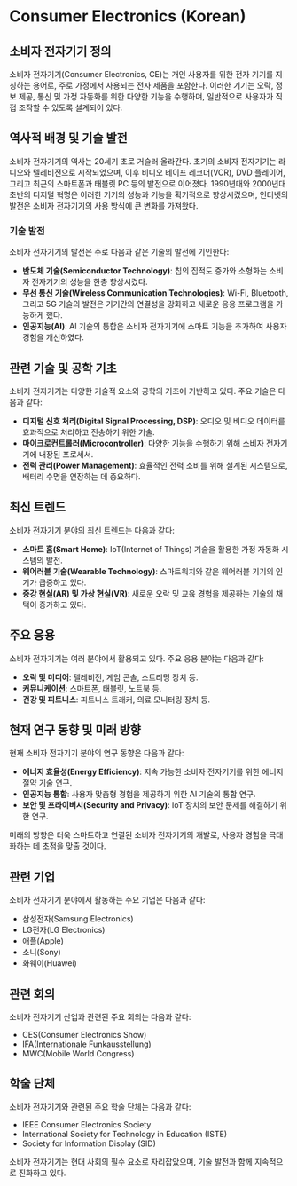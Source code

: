 # Consumer Electronics (Korean)

## 소비자 전자기기 정의

소비자 전자기기(Consumer Electronics, CE)는 개인 사용자를 위한 전자 기기를 지칭하는 용어로, 주로 가정에서 사용되는 전자 제품을 포함한다. 이러한 기기는 오락, 정보 제공, 통신 및 가정 자동화를 위한 다양한 기능을 수행하며, 일반적으로 사용자가 직접 조작할 수 있도록 설계되어 있다.

## 역사적 배경 및 기술 발전

소비자 전자기기의 역사는 20세기 초로 거슬러 올라간다. 초기의 소비자 전자기기는 라디오와 텔레비전으로 시작되었으며, 이후 비디오 테이프 레코더(VCR), DVD 플레이어, 그리고 최근의 스마트폰과 태블릿 PC 등의 발전으로 이어졌다. 1990년대와 2000년대 초반의 디지털 혁명은 이러한 기기의 성능과 기능을 획기적으로 향상시켰으며, 인터넷의 발전은 소비자 전자기기의 사용 방식에 큰 변화를 가져왔다.

### 기술 발전

소비자 전자기기의 발전은 주로 다음과 같은 기술의 발전에 기인한다:

- **반도체 기술(Semiconductor Technology)**: 칩의 집적도 증가와 소형화는 소비자 전자기기의 성능을 한층 향상시켰다.
- **무선 통신 기술(Wireless Communication Technologies)**: Wi-Fi, Bluetooth, 그리고 5G 기술의 발전은 기기간의 연결성을 강화하고 새로운 응용 프로그램을 가능하게 했다.
- **인공지능(AI)**: AI 기술의 통합은 소비자 전자기기에 스마트 기능을 추가하여 사용자 경험을 개선하였다.

## 관련 기술 및 공학 기초

소비자 전자기기는 다양한 기술적 요소와 공학의 기초에 기반하고 있다. 주요 기술은 다음과 같다:

- **디지털 신호 처리(Digital Signal Processing, DSP)**: 오디오 및 비디오 데이터를 효과적으로 처리하고 전송하기 위한 기술.
- **마이크로컨트롤러(Microcontroller)**: 다양한 기능을 수행하기 위해 소비자 전자기기에 내장된 프로세서.
- **전력 관리(Power Management)**: 효율적인 전력 소비를 위해 설계된 시스템으로, 배터리 수명을 연장하는 데 중요하다.

## 최신 트렌드

소비자 전자기기 분야의 최신 트렌드는 다음과 같다:

- **스마트 홈(Smart Home)**: IoT(Internet of Things) 기술을 활용한 가정 자동화 시스템의 발전.
- **웨어러블 기술(Wearable Technology)**: 스마트워치와 같은 웨어러블 기기의 인기가 급증하고 있다.
- **증강 현실(AR) 및 가상 현실(VR)**: 새로운 오락 및 교육 경험을 제공하는 기술의 채택이 증가하고 있다.

## 주요 응용

소비자 전자기기는 여러 분야에서 활용되고 있다. 주요 응용 분야는 다음과 같다:

- **오락 및 미디어**: 텔레비전, 게임 콘솔, 스트리밍 장치 등.
- **커뮤니케이션**: 스마트폰, 태블릿, 노트북 등.
- **건강 및 피트니스**: 피트니스 트래커, 의료 모니터링 장치 등.

## 현재 연구 동향 및 미래 방향

현재 소비자 전자기기 분야의 연구 동향은 다음과 같다:

- **에너지 효율성(Energy Efficiency)**: 지속 가능한 소비자 전자기기를 위한 에너지 절약 기술 연구.
- **인공지능 통합**: 사용자 맞춤형 경험을 제공하기 위한 AI 기술의 통합 연구.
- **보안 및 프라이버시(Security and Privacy)**: IoT 장치의 보안 문제를 해결하기 위한 연구.

미래의 방향은 더욱 스마트하고 연결된 소비자 전자기기의 개발로, 사용자 경험을 극대화하는 데 초점을 맞출 것이다.

## 관련 기업

소비자 전자기기 분야에서 활동하는 주요 기업은 다음과 같다:

- 삼성전자(Samsung Electronics)
- LG전자(LG Electronics)
- 애플(Apple)
- 소니(Sony)
- 화웨이(Huawei)

## 관련 회의

소비자 전자기기 산업과 관련된 주요 회의는 다음과 같다:

- CES(Consumer Electronics Show)
- IFA(Internationale Funkausstellung)
- MWC(Mobile World Congress)

## 학술 단체

소비자 전자기기와 관련된 주요 학술 단체는 다음과 같다:

- IEEE Consumer Electronics Society
- International Society for Technology in Education (ISTE)
- Society for Information Display (SID)

소비자 전자기기는 현대 사회의 필수 요소로 자리잡았으며, 기술 발전과 함께 지속적으로 진화하고 있다.